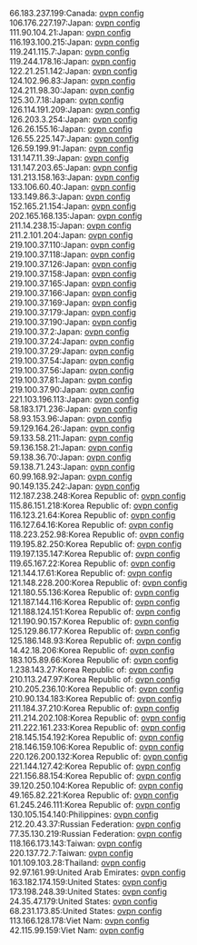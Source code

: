 66.183.237.199:Canada: [ovpn config](vpn/66_183_237_199.ovpn)  
106.176.227.197:Japan: [ovpn config](vpn/106_176_227_197.ovpn)  
111.90.104.21:Japan: [ovpn config](vpn/111_90_104_21.ovpn)  
116.193.100.215:Japan: [ovpn config](vpn/116_193_100_215.ovpn)  
119.241.115.7:Japan: [ovpn config](vpn/119_241_115_7.ovpn)  
119.244.178.16:Japan: [ovpn config](vpn/119_244_178_16.ovpn)  
122.21.251.142:Japan: [ovpn config](vpn/122_21_251_142.ovpn)  
124.102.96.83:Japan: [ovpn config](vpn/124_102_96_83.ovpn)  
124.211.98.30:Japan: [ovpn config](vpn/124_211_98_30.ovpn)  
125.30.7.18:Japan: [ovpn config](vpn/125_30_7_18.ovpn)  
126.114.191.209:Japan: [ovpn config](vpn/126_114_191_209.ovpn)  
126.203.3.254:Japan: [ovpn config](vpn/126_203_3_254.ovpn)  
126.26.155.16:Japan: [ovpn config](vpn/126_26_155_16.ovpn)  
126.55.225.147:Japan: [ovpn config](vpn/126_55_225_147.ovpn)  
126.59.199.91:Japan: [ovpn config](vpn/126_59_199_91.ovpn)  
131.147.11.39:Japan: [ovpn config](vpn/131_147_11_39.ovpn)  
131.147.203.65:Japan: [ovpn config](vpn/131_147_203_65.ovpn)  
131.213.158.163:Japan: [ovpn config](vpn/131_213_158_163.ovpn)  
133.106.60.40:Japan: [ovpn config](vpn/133_106_60_40.ovpn)  
133.149.86.3:Japan: [ovpn config](vpn/133_149_86_3.ovpn)  
152.165.21.154:Japan: [ovpn config](vpn/152_165_21_154.ovpn)  
202.165.168.135:Japan: [ovpn config](vpn/202_165_168_135.ovpn)  
211.14.238.15:Japan: [ovpn config](vpn/211_14_238_15.ovpn)  
211.2.101.204:Japan: [ovpn config](vpn/211_2_101_204.ovpn)  
219.100.37.110:Japan: [ovpn config](vpn/219_100_37_110.ovpn)  
219.100.37.118:Japan: [ovpn config](vpn/219_100_37_118.ovpn)  
219.100.37.126:Japan: [ovpn config](vpn/219_100_37_126.ovpn)  
219.100.37.158:Japan: [ovpn config](vpn/219_100_37_158.ovpn)  
219.100.37.165:Japan: [ovpn config](vpn/219_100_37_165.ovpn)  
219.100.37.166:Japan: [ovpn config](vpn/219_100_37_166.ovpn)  
219.100.37.169:Japan: [ovpn config](vpn/219_100_37_169.ovpn)  
219.100.37.179:Japan: [ovpn config](vpn/219_100_37_179.ovpn)  
219.100.37.190:Japan: [ovpn config](vpn/219_100_37_190.ovpn)  
219.100.37.2:Japan: [ovpn config](vpn/219_100_37_2.ovpn)  
219.100.37.24:Japan: [ovpn config](vpn/219_100_37_24.ovpn)  
219.100.37.29:Japan: [ovpn config](vpn/219_100_37_29.ovpn)  
219.100.37.54:Japan: [ovpn config](vpn/219_100_37_54.ovpn)  
219.100.37.56:Japan: [ovpn config](vpn/219_100_37_56.ovpn)  
219.100.37.81:Japan: [ovpn config](vpn/219_100_37_81.ovpn)  
219.100.37.90:Japan: [ovpn config](vpn/219_100_37_90.ovpn)  
221.103.196.113:Japan: [ovpn config](vpn/221_103_196_113.ovpn)  
58.183.171.236:Japan: [ovpn config](vpn/58_183_171_236.ovpn)  
58.93.153.96:Japan: [ovpn config](vpn/58_93_153_96.ovpn)  
59.129.164.26:Japan: [ovpn config](vpn/59_129_164_26.ovpn)  
59.133.58.211:Japan: [ovpn config](vpn/59_133_58_211.ovpn)  
59.136.158.21:Japan: [ovpn config](vpn/59_136_158_21.ovpn)  
59.138.36.70:Japan: [ovpn config](vpn/59_138_36_70.ovpn)  
59.138.71.243:Japan: [ovpn config](vpn/59_138_71_243.ovpn)  
60.99.168.92:Japan: [ovpn config](vpn/60_99_168_92.ovpn)  
90.149.135.242:Japan: [ovpn config](vpn/90_149_135_242.ovpn)  
112.187.238.248:Korea Republic of: [ovpn config](vpn/112_187_238_248.ovpn)  
115.86.151.218:Korea Republic of: [ovpn config](vpn/115_86_151_218.ovpn)  
116.123.21.64:Korea Republic of: [ovpn config](vpn/116_123_21_64.ovpn)  
116.127.64.16:Korea Republic of: [ovpn config](vpn/116_127_64_16.ovpn)  
118.223.252.98:Korea Republic of: [ovpn config](vpn/118_223_252_98.ovpn)  
119.195.82.250:Korea Republic of: [ovpn config](vpn/119_195_82_250.ovpn)  
119.197.135.147:Korea Republic of: [ovpn config](vpn/119_197_135_147.ovpn)  
119.65.167.22:Korea Republic of: [ovpn config](vpn/119_65_167_22.ovpn)  
121.144.17.61:Korea Republic of: [ovpn config](vpn/121_144_17_61.ovpn)  
121.148.228.200:Korea Republic of: [ovpn config](vpn/121_148_228_200.ovpn)  
121.180.55.136:Korea Republic of: [ovpn config](vpn/121_180_55_136.ovpn)  
121.187.144.116:Korea Republic of: [ovpn config](vpn/121_187_144_116.ovpn)  
121.188.124.151:Korea Republic of: [ovpn config](vpn/121_188_124_151.ovpn)  
121.190.90.157:Korea Republic of: [ovpn config](vpn/121_190_90_157.ovpn)  
125.129.86.177:Korea Republic of: [ovpn config](vpn/125_129_86_177.ovpn)  
125.186.148.93:Korea Republic of: [ovpn config](vpn/125_186_148_93.ovpn)  
14.42.18.206:Korea Republic of: [ovpn config](vpn/14_42_18_206.ovpn)  
183.105.89.66:Korea Republic of: [ovpn config](vpn/183_105_89_66.ovpn)  
1.238.143.27:Korea Republic of: [ovpn config](vpn/1_238_143_27.ovpn)  
210.113.247.97:Korea Republic of: [ovpn config](vpn/210_113_247_97.ovpn)  
210.205.236.10:Korea Republic of: [ovpn config](vpn/210_205_236_10.ovpn)  
210.90.134.183:Korea Republic of: [ovpn config](vpn/210_90_134_183.ovpn)  
211.184.37.210:Korea Republic of: [ovpn config](vpn/211_184_37_210.ovpn)  
211.214.202.108:Korea Republic of: [ovpn config](vpn/211_214_202_108.ovpn)  
211.222.161.233:Korea Republic of: [ovpn config](vpn/211_222_161_233.ovpn)  
218.145.154.192:Korea Republic of: [ovpn config](vpn/218_145_154_192.ovpn)  
218.146.159.106:Korea Republic of: [ovpn config](vpn/218_146_159_106.ovpn)  
220.126.200.132:Korea Republic of: [ovpn config](vpn/220_126_200_132.ovpn)  
221.144.127.42:Korea Republic of: [ovpn config](vpn/221_144_127_42.ovpn)  
221.156.88.154:Korea Republic of: [ovpn config](vpn/221_156_88_154.ovpn)  
39.120.250.104:Korea Republic of: [ovpn config](vpn/39_120_250_104.ovpn)  
49.165.82.221:Korea Republic of: [ovpn config](vpn/49_165_82_221.ovpn)  
61.245.246.111:Korea Republic of: [ovpn config](vpn/61_245_246_111.ovpn)  
130.105.154.140:Philippines: [ovpn config](vpn/130_105_154_140.ovpn)  
212.20.43.37:Russian Federation: [ovpn config](vpn/212_20_43_37.ovpn)  
77.35.130.219:Russian Federation: [ovpn config](vpn/77_35_130_219.ovpn)  
118.166.173.143:Taiwan: [ovpn config](vpn/118_166_173_143.ovpn)  
220.137.72.7:Taiwan: [ovpn config](vpn/220_137_72_7.ovpn)  
101.109.103.28:Thailand: [ovpn config](vpn/101_109_103_28.ovpn)  
92.97.161.99:United Arab Emirates: [ovpn config](vpn/92_97_161_99.ovpn)  
163.182.174.159:United States: [ovpn config](vpn/163_182_174_159.ovpn)  
173.198.248.39:United States: [ovpn config](vpn/173_198_248_39.ovpn)  
24.35.47.179:United States: [ovpn config](vpn/24_35_47_179.ovpn)  
68.231.173.85:United States: [ovpn config](vpn/68_231_173_85.ovpn)  
113.166.128.178:Viet Nam: [ovpn config](vpn/113_166_128_178.ovpn)  
42.115.99.159:Viet Nam: [ovpn config](vpn/42_115_99_159.ovpn)  
